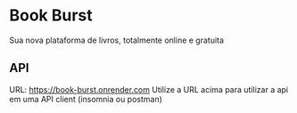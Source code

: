 # Book Burst

Sua nova plataforma de livros, totalmente online e gratuita

## API

URL: https://book-burst.onrender.com
Utilize a URL acima para utilizar a api em uma API client (insomnia ou postman)

